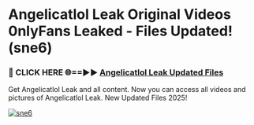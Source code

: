 # Angelicatlol Leak Original Videos 0nlyFans Leaked - Files Updated! (sne6)

<h3>🔴 CLICK HERE 🌐==►► <a href="https://tinyurl.com/4seja8ks" rel="nofollow">Angelicatlol Leak Updated Files</a></h3>

Get Angelicatlol Leak and all content. Now you can access all videos and pictures of Angelicatlol Leak. New Updated Files 2025!

[![sne6](https://i.imgur.com/EWjZXRe.gif)](https://tinyurl.com/4seja8ks)

